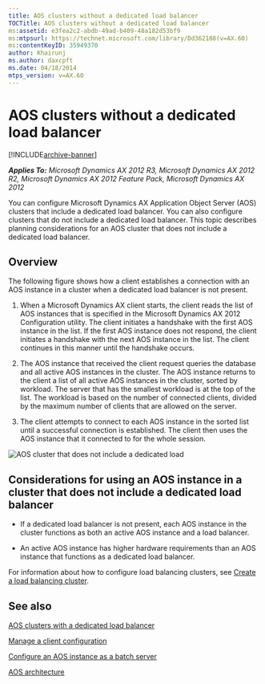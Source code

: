 ```yaml
---
title: AOS clusters without a dedicated load balancer
TOCTitle: AOS clusters without a dedicated load balancer
ms:assetid: e3fea2c2-abdb-49ad-b409-48a182d53bf9
ms:mtpsurl: https://technet.microsoft.com/library/Dd362108(v=AX.60)
ms:contentKeyID: 35949370
author: Khairunj
ms.author: daxcpft
ms.date: 04/18/2014
mtps_version: v=AX.60
---
```


# AOS clusters without a dedicated load balancer 


[!INCLUDE[archive-banner](includes/archive-banner.md)]


_**Applies To:** Microsoft Dynamics AX 2012 R3, Microsoft Dynamics AX 2012 R2, Microsoft Dynamics AX 2012 Feature Pack, Microsoft Dynamics AX 2012_

You can configure Microsoft Dynamics AX Application Object Server (AOS) clusters that include a dedicated load balancer. You can also configure clusters that do not include a dedicated load balancer. This topic describes planning considerations for an AOS cluster that does not include a dedicated load balancer.

## Overview

The following figure shows how a client establishes a connection with an AOS instance in a cluster when a dedicated load balancer is not present.

1.  When a Microsoft Dynamics AX client starts, the client reads the list of AOS instances that is specified in the Microsoft Dynamics AX 2012 Configuration utility. The client initiates a handshake with the first AOS instance in the list. If the first AOS instance does not respond, the client initiates a handshake with the next AOS instance in the list. The client continues in this manner until the handshake occurs.

2.  The AOS instance that received the client request queries the database and all active AOS instances in the cluster. The AOS instance returns to the client a list of all active AOS instances in the cluster, sorted by workload. The server that has the smallest workload is at the top of the list. The workload is based on the number of connected clients, divided by the maximum number of clients that are allowed on the server.

3.  The client attempts to connect to each AOS instance in the sorted list until a successful connection is established. The client then uses the AOS instance that it connected to for the whole session.

![AOS cluster that does not include a dedicated load](images/Dd362108.AOS_cluster_without_dedicated_load_balancer(AX.60).gif "AOS cluster that does not include a dedicated load")

## Considerations for using an AOS instance in a cluster that does not include a dedicated load balancer

  - If a dedicated load balancer is not present, each AOS instance in the cluster functions as both an active AOS instance and a load balancer.

  - An active AOS instance has higher hardware requirements than an AOS instance that functions as a dedicated load balancer.

For information about how to configure load balancing clusters, see [Create a load balancing cluster](create-a-load-balancing-cluster.md).

## See also

[AOS clusters with a dedicated load balancer](aos-clusters-with-a-dedicated-load-balancer.md)

[Manage a client configuration](manage-a-client-configuration.md)

[Configure an AOS instance as a batch server](configure-an-aos-instance-as-a-batch-server.md)

[AOS architecture](aos-architecture.md)

  


